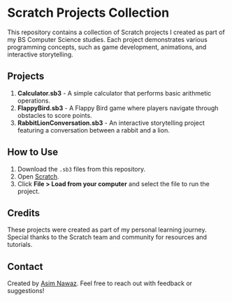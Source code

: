 # Scratch Projects Collection

This repository contains a collection of Scratch projects I created as part of my BS Computer Science studies. Each project demonstrates various programming concepts, such as game development, animations, and interactive storytelling.

## Projects
1. **Calculator.sb3** - A simple calculator that performs basic arithmetic operations.
2. **FlappyBird.sb3** - A Flappy Bird game where players navigate through obstacles to score points.
3. **RabbitLionConversation.sb3** - An interactive storytelling project featuring a conversation between a rabbit and a lion.

## How to Use
1. Download the `.sb3` files from this repository.
2. Open [Scratch](https://scratch.mit.edu/).
3. Click **File > Load from your computer** and select the file to run the project.

## Credits
These projects were created as part of my personal learning journey. Special thanks to the Scratch team and community for resources and tutorials.

## Contact
Created by [Asim Nawaz](https://github.com/AsimNawaz169). Feel free to reach out with feedback or suggestions!
